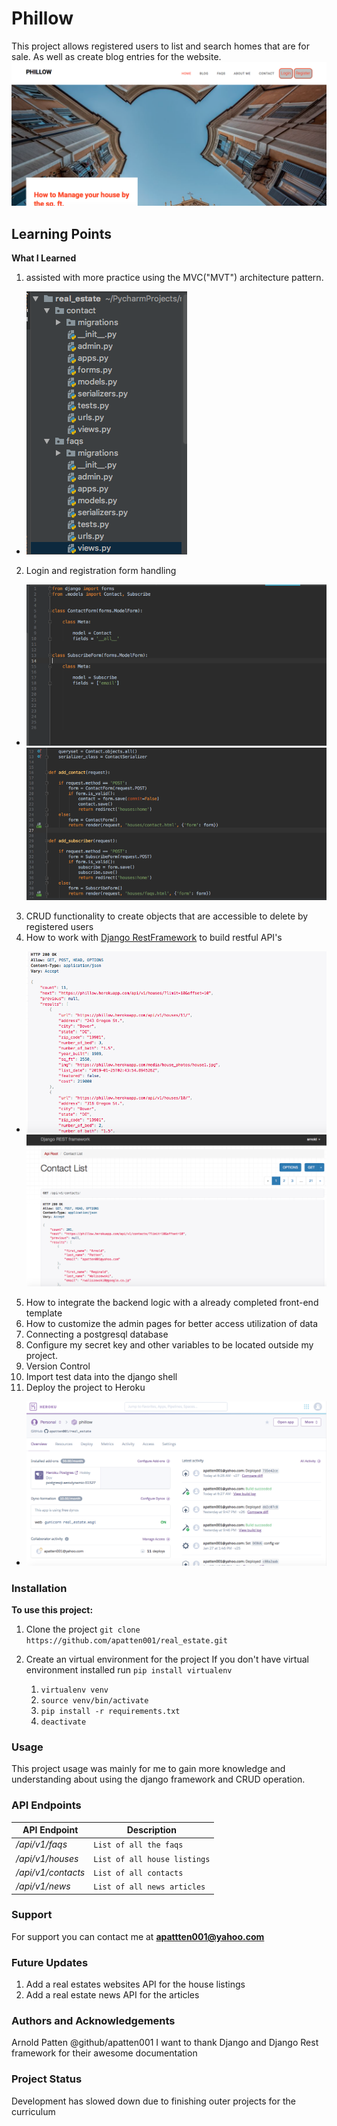 
# Phillow

This project allows registered users to list and search homes that are for sale. As well as create blog entries for the website.
![Home](https://github.com/apatten001/real_estate/blob/master/houses/static/houses/img/Phillow2.png)
 
## Learning Points

**What I Learned**

1. assisted with more practice using the MVC("MVT") architecture pattern.
* ![MVC](https://github.com/apatten001/real_estate/blob/master/github_images/MVC.png)
2. Login and registration form handling
* ![forms](https://github.com/apatten001/real_estate/blob/master/github_images/forms.png)
![forms](https://github.com/apatten001/real_estate/blob/master/github_images/Form-handling.png)
3. CRUD functionality to create objects that are accessible to delete by registered users
4. How to work with [Django RestFramework]('https://www.django-rest-framework.org') to build restful API's
* ![apis](https://github.com/apatten001/real_estate/blob/master/github_images/api_shot.png)
![apis](https://github.com/apatten001/real_estate/blob/master/github_images/api_shot2.png)

5. How to integrate the backend logic with a already completed front-end template
6. How to customize the admin pages for better access utilization of data
7. Connecting a postgresql database
8. Configure my secret key and other variables to be located outside my project. 
9. Version Control
10. Import test data into the django shell 
11. Deploy the project to Heroku
* ![forms](https://github.com/apatten001/real_estate/blob/master/github_images/heroku.png)




### Installation

**To use this project:**

1. Clone the project
```git clone https://github.com/apatten001/real_estate.git```
2. Create an virtual environment for the project
If you don't have virtual environment installed run ```pip install virtualenv```
    
    1. ```virtualenv venv```
    2. ```source venv/bin/activate```
    3. ```pip install -r requirements.txt```
    4. ```deactivate```
    
### Usage

This project usage was mainly for me to gain more knowledge and understanding about using the django framework and CRUD operation.     
    
    
### API Endpoints


API Endpoint | Description 
--- | --- 
*/api/v1/faqs* | `List of all the faqs`
*/api/v1/houses* | `List of all house listings`
*/api/v1/contacts* | `List of all contacts`
*/api/v1/news* | `List of all news articles`
    
    
### Support 

For support you can contact me at **apattten001@yahoo.com**   
    

### Future Updates

1. Add a real estates websites API for the house listings     
2. Add a real estate news API for the articles    
    
### Authors and Acknowledgements

Arnold Patten @github/apatten001
I want to thank Django and Django Rest framework for their awesome documentation 
    
    
### Project Status

Development has slowed down due to finishing outer projects for the curriculum 


 

  
